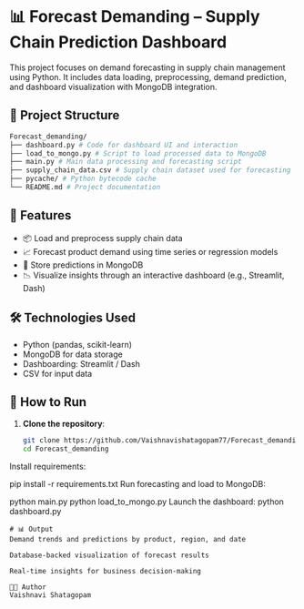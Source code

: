 # 📊 Forecast Demanding – Supply Chain Prediction Dashboard

This project focuses on demand forecasting in supply chain management using Python. It includes data loading, preprocessing, demand prediction, and dashboard visualization with MongoDB integration.

## 📁 Project Structure
```bash
Forecast_demanding/
├── dashboard.py # Code for dashboard UI and interaction
├── load_to_mongo.py # Script to load processed data to MongoDB
├── main.py # Main data processing and forecasting script
├── supply_chain_data.csv # Supply chain dataset used for forecasting
├── pycache/ # Python bytecode cache
└── README.md # Project documentation
```


## 🧠 Features

- 📦 Load and preprocess supply chain data
- 📈 Forecast product demand using time series or regression models
- 💾 Store predictions in MongoDB
- 📉 Visualize insights through an interactive dashboard (e.g., Streamlit, Dash)

## 🛠 Technologies Used

- Python (pandas, scikit-learn)
- MongoDB for data storage
- Dashboarding: Streamlit / Dash
- CSV for input data

## 🚀 How to Run

1. **Clone the repository**:
   ```bash
   git clone https://github.com/Vaishnavishatagopam77/Forecast_demanding.git
   cd Forecast_demanding
Install requirements:

pip install -r requirements.txt
Run forecasting and load to MongoDB:

python main.py
python load_to_mongo.py
Launch the dashboard:
python dashboard.py
```
# 📊 Output
Demand trends and predictions by product, region, and date

Database-backed visualization of forecast results

Real-time insights for business decision-making

👩‍💻 Author
Vaishnavi Shatagopam
